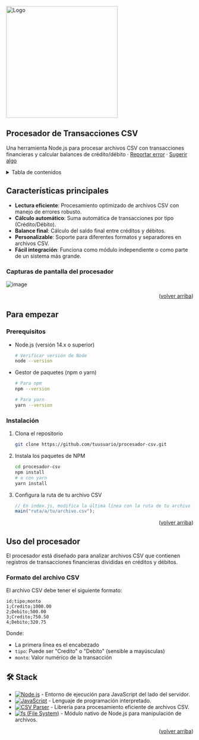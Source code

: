 
<a href="https://github.com/tuusuario/procesador-csv">
  <img width="300px" src="https://cdn.jsdelivr.net/gh/devicons/devicon/icons/javascript/javascript-original.svg" alt="Logo" width="800" />
</a>

## Procesador de Transacciones CSV

Una herramienta Node.js para procesar archivos CSV con transacciones financieras y calcular balances de crédito/débito · [Reportar error](https://github.com/tuusuario/procesador-csv/issues) · [Sugerir algo](https://github.com/tuusuario/procesador-csv/issues)

</div>

<details>
<summary>Tabla de contenidos</summary>

- [Procesador de Transacciones CSV](#procesador-de-transacciones-csv)
- [Características principales](#características-principales)
  - [Capturas de pantalla del procesador](#capturas-de-pantalla-del-procesador)
- [Para empezar](#para-empezar)
  - [Prerequisitos](#prerequisitos)
  - [Instalación](#instalación)
- [Uso del procesador](#uso-del-procesador)
  - [Formato del archivo CSV](#formato-del-archivo-csv)
  - [Ejemplos de uso](#ejemplos-de-uso)
- [Contribuir al proyecto](#contribuir-al-proyecto)
- [🛠️ Stack](#️-stack)

</details>

## Características principales

- **Lectura eficiente**: Procesamiento optimizado de archivos CSV con manejo de errores robusto.
- **Cálculo automático**: Suma automática de transacciones por tipo (Crédito/Débito).
- **Balance final**: Cálculo del saldo final entre créditos y débitos.
- **Personalizable**: Soporte para diferentes formatos y separadores en archivos CSV.
- **Fácil integración**: Funciona como módulo independiente o como parte de un sistema más grande.

### Capturas de pantalla del procesador

![image](https://github.com/user-attachments/assets/8d4c539a-d075-4a1a-8a33-c0670e89b11d)



<p align="right">(<a href="#readme-top">volver arriba</a>)</p>

## Para empezar

### Prerequisitos

- Node.js (versión 14.x o superior)

  ```sh
  # Verificar versión de Node
  node --version
  ```

- Gestor de paquetes (npm o yarn)

  ```sh
  # Para npm
  npm --version
  
  # Para yarn
  yarn --version
  ```

### Instalación

1. Clona el repositorio

   ```sh
   git clone https://github.com/tuusuario/procesador-csv.git
   ```

2. Instala los paquetes de NPM

   ```sh
   cd procesador-csv
   npm install
   # o con yarn
   yarn install
   ```

3. Configura la ruta de tu archivo CSV

   ```javascript
   // En index.js, modifica la última línea con la ruta de tu archivo
   main("ruta/a/tu/archivo.csv");
   ```

<p align="right">(<a href="#readme-top">volver arriba</a>)</p>

## Uso del procesador

El procesador está diseñado para analizar archivos CSV que contienen registros de transacciones financieras divididas en créditos y débitos.

### Formato del archivo CSV

El archivo CSV debe tener el siguiente formato:

```csv
id;tipo;monto
1;Credito;1000.00
2;Debito;500.00
3;Credito;750.50
4;Debito;320.75
```

Donde:
- La primera línea es el encabezado 
- `tipo`: Puede ser "Credito" o "Debito" (sensible a mayúsculas)
- `monto`: Valor numérico de la transacción



## 🛠️ Stack

- [![Node.js][node-badge]][node-url] - Entorno de ejecución para JavaScript del lado del servidor.
- [![JavaScript][javascript-badge]][javascript-url] - Lenguaje de programación interpretado.
- [![CSV Parser][csv-badge]][csv-url] - Librería para procesamiento eficiente de archivos CSV.
- [![fs (File System)][fs-badge]][fs-url] - Módulo nativo de Node.js para manipulación de archivos.

<p align="right">(<a href="#readme-top">volver arriba</a>)</p>

[node-url]: https://nodejs.org/
[javascript-url]: https://developer.mozilla.org/es/docs/Web/JavaScript
[csv-url]: https://www.npmjs.com/package/csv-parser
[fs-url]: https://nodejs.org/api/fs.html
[node-badge]: https://img.shields.io/badge/Node.js-339933?style=for-the-badge&logo=nodedotjs&logoColor=white
[javascript-badge]: https://img.shields.io/badge/JavaScript-F7DF1E?style=for-the-badge&logo=javascript&logoColor=black
[csv-badge]: https://img.shields.io/badge/CSV_Parser-4B32C3?style=for-the-badge&logo=npm&logoColor=white
[fs-badge]: https://img.shields.io/badge/File_System-539E43?style=for-the-badge&logo=node.js&logoColor=white
[contributors-shield]: https://img.shields.io/github/contributors/tuusuario/procesador-csv.svg?style=for-the-badge
[contributors-url]: https://github.com/tuusuario/procesador-csv/graphs/contributors
[forks-shield]: https://img.shields.io/github/forks/tuusuario/procesador-csv.svg?style=for-the-badge
[forks-url]: https://github.com/tuusuario/procesador-csv/network/members
[stars-shield]: https://img.shields.io/github/stars/tuusuario/procesador-csv.svg?style=for-the-badge
[stars-url]: https://github.com/tuusuario/procesador-csv/stargazers
[issues-shield]: https://img.shields.io/github/issues/tuusuario/procesador-csv.svg?style=for-the-badge
[issues-url]: https://github.com/tuusuario/procesador-csv/issues
